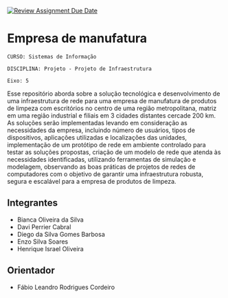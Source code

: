 [![Review Assignment Due Date](https://classroom.github.com/assets/deadline-readme-button-24ddc0f5d75046c5622901739e7c5dd533143b0c8e959d652212380cedb1ea36.svg)](https://classroom.github.com/a/wJ37st3u)
# Empresa de manufatura

`CURSO: Sistemas de Informação`

`DISCIPLINA: Projeto - Projeto de Infraestrutura`

`Eixo: 5`

Esse repositório aborda sobre a solução tecnológica e desenvolvimento de uma infraestrutura de rede para uma empresa de manufatura de produtos de limpeza com escritórios no centro de uma região metropolitana, matriz em uma região industrial e filiais em 3 cidades distantes cercade 200 km. As soluções serão implementadas levando em consideração as necessidades da empresa, incluindo número de usuários, tipos de dispositivos, aplicações utilizadas e localizações das unidades, implementação de um protótipo de rede em ambiente controlado para testar as soluções propostas, criação de um modelo de rede que atenda às necessidades identificadas, utilizando ferramentas de simulação e modelagem, observando as boas práticas de projetos de redes de computadores com o objetivo de garantir uma infraestrutura robusta, segura e escalável para a empresa de produtos de limpeza.

## Integrantes

* Bianca Oliveira da Silva
* Davi Perrier Cabral
* Diego da Silva Gomes Barbosa
* Enzo Silva Soares
* Henrique Israel Oliveira

## Orientador

* Fábio Leandro Rodrigues Cordeiro


